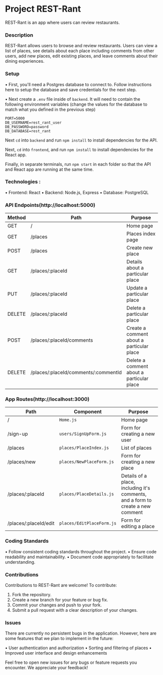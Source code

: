 # Project REST-Rant

REST-Rant is an app where users can review restaurants.

### Description

REST-Rant allows users to browse and review restaurants. Users can view a list of places, see details about each place including comments from other users, add new places, edit existing places, and leave comments about their dining experiences.

### Setup

•	First, you'll need a Postgres database to connect to. Follow instructions here to setup the database and save credentials for the next step.

•	Next create a `.env` file inside of `backend`. It will need to contain the following environment variables (change the values for the database to match what you defined in the previous step)
```
PORT=5000
DB_USERNAME=rest_rant_user
DB_PASSWORD=password
DB_DATABASE=rest_rant
```

Next `cd` into `backend` and run `npm install` to install dependencies for the API.

Next, `cd` into `frontend`, and run `npm install` to install dependencies for the React app.

Finally, in separate terminals, run `npm start` in each folder so that the API and React app are running at the same time.

### Technologies :

•	Frontend: React
•	Backend: Node.js, Express
•	Database: PostgreSQL

### API Endpoints(http://localhost:5000)
| Method | Path                                 | Purpose                                   |
| ------ | ------------------------------------ | ----------------------------------------- |
| GET    | /                                    | Home page                                 |
| GET    | /places                              | Places index page                         |
| POST   | /places                              | Create new place                          |
| GET    | /places/:placeId                     | Details about a particular place          |
| PUT    | /places/:placeId                     | Update a particular place                 |
| DELETE | /places/:placeId                     | Delete a particular place                 |
| POST   | /places/:placeId/comments            | Create a comment about a particular place |
| DELETE | /places/:placeId/comments/:commentId | Delete a comment about a particular place |


### App Routes(http://localhost:3000)
| Path                  | Component                 | Purpose                                                                         |
| --------------------- | ------------------------- | ------------------------------------------------------------------------------- |
| /                     | `Home.js`                 | Home page                                                                       |
| /sign-up              | `users/SignUpForm.js`     | Form for creating a new user                                                    |
| /places               | `places/PlaceIndex.js`    | List of places                                                                  |
| /places/new           | `places/NewPlaceForm.js`  | Form for creating a new place                                                   |
| /places/:placeId      | `places/PlaceDetails.js`  | Details of a place, including it's comments, and a form to create a new comment |
| /places/:placeId/edit | `places/EditPlaceForm.js` | Form for editing a place                                                        |

### Coding Standards

•	Follow consistent coding standards throughout the project.
•	Ensure code readability and maintainability.
•	Document code appropriately to facilitate understanding.

### Contributions

Contributions to REST-Rant are welcome! To contribute:

1.	Fork the repository.
2.	Create a new branch for your feature or bug fix.
3.	Commit your changes and push to your fork.
4.	Submit a pull request with a clear description of your changes.

### Issues

There are currently no persistent bugs in the application. However, here are some features that we plan to implement in the future:

•	User authentication and authorization
•	Sorting and filtering of places
•	Improved user interface and design enhancements

Feel free to open new issues for any bugs or feature requests you encounter. We appreciate your feedback!